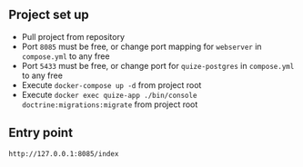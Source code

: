 ## Project set up

* Pull project from repository
* Port `8085` must be free, or change port mapping for `webserver` in `compose.yml` to any free
* Port `5433` must be free, or change port for `quize-postgres` in `compose.yml` to any free
* Execute `docker-compose up -d` from project root
* Execute `docker exec quize-app ./bin/console doctrine:migrations:migrate` from project root

## Entry point
`http://127.0.0.1:8085/index`
